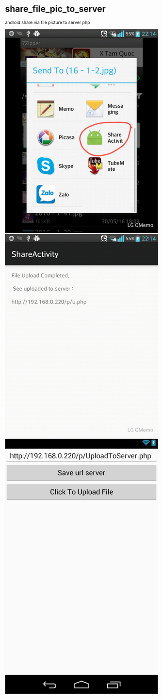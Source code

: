 # share_file_pic_to_server
android share via file picture to server php

![alt tag](https://github.com/tranquangchau/share_file_pic_to_server/blob/master/1464794151_2016-06-01-22-14-48.jpg)
![alt tag](https://github.com/tranquangchau/share_file_pic_to_server/blob/master/1464794167_2016-06-01-22-14-58.jpg)
![alt tag](https://github.com/tranquangchau/share_file_pic_to_server/blob/master/layout-2016-06-01-221318.png)
